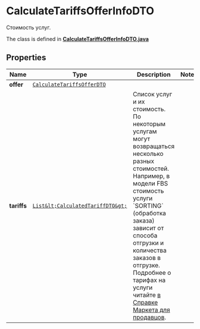 

# CalculateTariffsOfferInfoDTO

Стоимость услуг.

The class is defined in **[CalculateTariffsOfferInfoDTO.java](../../src/main/java/org/openapitools/model/CalculateTariffsOfferInfoDTO.java)**

## Properties

Name | Type | Description | Notes
------------ | ------------- | ------------- | -------------
**offer** | [`CalculateTariffsOfferDTO`](CalculateTariffsOfferDTO.md) |  | 
**tariffs** | [`List&lt;CalculatedTariffDTO&gt;`](CalculatedTariffDTO.md) | Список услуг и их стоимость.  По некоторым услугам могут возвращаться несколько разных стоимостей. Например, в модели FBS стоимость услуги &#x60;SORTING&#x60; (обработка заказа) зависит от способа отгрузки и количества заказов в отгрузке. Подробнее о тарифах на услуги читайте [в Справке Маркета для продавцов](https://yandex.ru/support2/marketplace/ru/introduction/rates/models/).  | 




